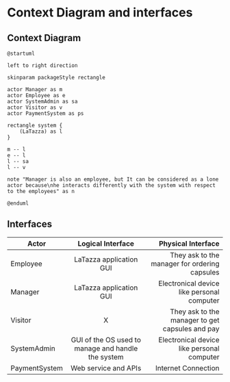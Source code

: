 # Context Diagram and interfaces

## Context Diagram

```plantuml
@startuml

left to right direction

skinparam packageStyle rectangle

actor Manager as m
actor Employee as e
actor SystemAdmin as sa
actor Visitor as v
actor PaymentSystem as ps

rectangle system {
	(LaTazza) as l
}

m -- l
e -- l
l -- sa
l -- v 

note "Manager is also an employee, but It can be considered as a lone actor because\nhe interacts differently with the system with respect to the employees" as n

@enduml
```

## Interfaces
| Actor | Logical Interface | Physical Interface  |
| ------------- |:-------------:| -----:|
|   Employee    | LaTazza application GUI | They ask to the manager for ordering capsules |
|   Manager    | LaTazza application GUI | Electronical device like personal computer |
|   Visitor    | X | They ask to the manager to get capsules and pay |
|   SystemAdmin    | GUI of the OS used to manage and handle the system | Electronical device like personal computer |
|   PaymentSystem    | Web service and APIs | Internet Connection |